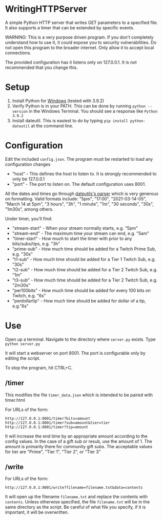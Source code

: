 # WritingHTTPServer
A simple Python HTTP server that writes GET parameters to a specified file.
It also supports a timer that can be extended by specific events.

WARNING: This is a very purpose driven program. If you don't completely understand how to use it, it could expose you to security vulnerabilities. Do not open this program to the broader internet. Only allow it to accept local connections.

The provided configuration has it listens only on 127.0.0.1. It is not recommended that you change this.

# Setup

1. Install Python for [Windows](https://www.python.org/downloads/windows/) (tested with 3.9.2)
2. Verify Python is in your PATH. This can be done by running
`python --version` in the Windows Terminal. You should see a response like `Python 3.9.2`
3. Install dateutil. This is easiest to do by typing `pip install python-dateutil` at the command line.

# Configuration

Edit the included `config.json`. The program must be restarted to load any configuration changes

* "host" - This defines the host to listen to. It is strongly recommended to only be 127.0.0.1
* "port" - The port to listen on. The default configuration uses 8001.

All the dates and times go through [dateutils's parser](https://dateutil.readthedocs.io/en/stable/parser.html)
which is very generous on formatting. Valid formats include: "5pm", "17:00", "2021-03-14-05", "March 14 at 5pm",
"3 hours", "3h", "1 minute", "1m", "30 seconds", "30s", "1m30s", among others.

Under timer, you'll find:

* "stream-start" - When your stream normally starts, e.g. "5pm"
* "stream-end" - The maximum time your stream can end, e.g. "5am"
* "timer-start" - How much to start the timer with prior to any bits/subs/tips, e.g. "3h"
* "prime-sub" - How much time should be added for a Twitch Prime Sub, e.g. "30s"
* "t1-sub" - How much time should be added for a Tier 1 Twitch Sub, e.g. "30s"
* "t2-sub" - How much time should be added for a Tier 2 Twitch Sub, e.g. "1m"
* "t3-sub" - How much time should be added for a Tier 2 Twitch Sub, e.g. "2m30s"
* "per100bits" - How much time should be added for every 100 bits on Twitch, e.g. "6s"
* "perdollartip" - How much time should be added for dollar of a tip, e.g."6s"

# Use

Open up a terminal. Navigate to the directory where `server.py` exists.
Type `python server.py`

It will start a webserver on port 8001. The port is configurable only by editing the script.

To stop the program, hit CTRL+C.

## /timer

This modifies the file `timer_data.json` which is intended to be paired with timer.html

For URLs of the form:

    http://127.0.0.1:8001/timer?bits=amount
    http://127.0.0.1:8001/timer?sub=amount&tier=tier
    http://127.0.0.1:8001/timer?tip=amount

It will increase the end time by an appropriate amount according to the config values.
In the case of a gift sub or resub, use the amount of 1. The amount is primarily there for community gift subs.
The acceptable values for tier are "Prime", "Tier 1", "Tier 2", or "Tier 3"

## /write

For URLs of the form:

    http://127.0.0.1:8001/write?filename=filename.txt&data=contents

It will open up the filename `filename.txt` and replace the contents with `contents`.
Unless otherwise specified, the file `filename.txt` will be in the same directory as the script.
Be careful of what file you specify, if it is important, it will be overwritten.